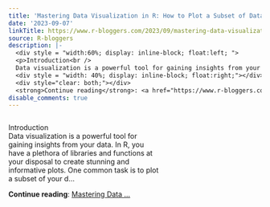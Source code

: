```yaml
---
title: 'Mastering Data Visualization in R: How to Plot a Subset of Data'
date: '2023-09-07'
linkTitle: https://www.r-bloggers.com/2023/09/mastering-data-visualization-in-r-how-to-plot-a-subset-of-data/
source: R-bloggers
description: |-
  <div style = "width:60%; display: inline-block; float:left; ">
  <p>Introduction<br />
  Data visualization is a powerful tool for gaining insights from your data. In R, you have a plethora of libraries and functions at your disposal to create stunning and informative plots. One common task is to plot a subset of your d...</p></div>
  <div style = "width: 40%; display: inline-block; float:right;"></div>
  <div style="clear: both;"></div>
  <strong>Continue reading</strong>: <a href="https://www.r-bloggers.com/2023/09/mastering-data-visualization-in-r-how-to-plot-a-subset-of-data/">Mastering Data ...
disable_comments: true
---
```

<div style = "width:60%; display: inline-block; float:left; ">
<p>Introduction<br />
Data visualization is a powerful tool for gaining insights from your data. In R, you have a plethora of libraries and functions at your disposal to create stunning and informative plots. One common task is to plot a subset of your d...</p></div>
<div style = "width: 40%; display: inline-block; float:right;"></div>
<div style="clear: both;"></div>
<strong>Continue reading</strong>: <a href="https://www.r-bloggers.com/2023/09/mastering-data-visualization-in-r-how-to-plot-a-subset-of-data/">Mastering Data ...